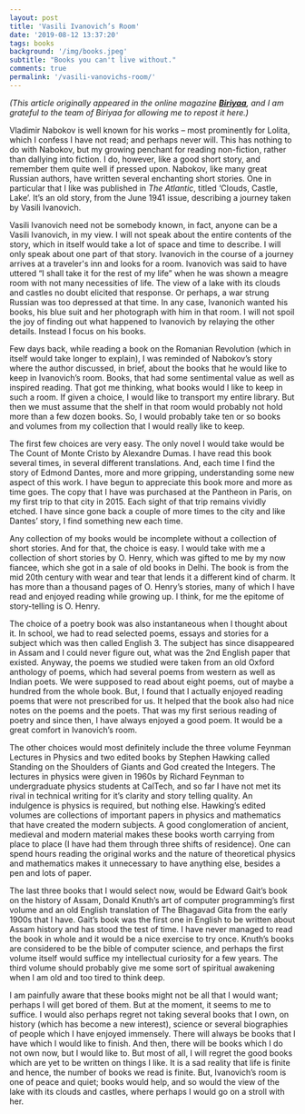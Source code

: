 ```yaml
---
layout: post
title: 'Vasili Ivanovich’s Room'
date: '2019-08-12 13:37:20'
tags: books
background: '/img/books.jpeg'
subtitle: "Books you can't live without."
comments: true
permalink: '/vasili-vanovichs-room/'
---
```


*(This article originally appeared in the online magazine **[Biriyaa](https://biriyaa.com/vasili-ivanovichs-room/)**, and I am grateful to the team of Biriyaa for allowing me to repost it here.)*

Vladimir Nabokov is well known for his works – most prominently for Lolita, which I confess I have not read; and perhaps never will. This has nothing to do with Nabokov, but my growing penchant for reading non-fiction, rather than dallying into fiction. I do, however, like a good short story, and remember them quite well if pressed upon. Nabokov, like many great Russian authors, have written several enchanting short stories. One in particular that I like was published in <i>The Atlantic</i>, titled ‘Clouds, Castle, Lake’. It’s an old story, from the June 1941 issue, describing a journey taken by Vasili Ivanovich.

Vasili Ivanovich need not be somebody known, in fact, anyone can be a Vasili Ivanovich, in my view. I will not speak about the entire contents of the story, which in itself would take a lot of space and time to describe. I will only speak about one part of that story. Ivanovich in the course of a journey arrives at a traveler's inn and looks for a room. Ivanovich was said to have uttered “I shall take it for the rest of my life” when he was shown a meagre room with not many necessities of life. The view of a lake with its clouds and castles no doubt elicited that response. Or perhaps, a war strung Russian was too depressed at that time. In any case, Ivanonich wanted his books, his blue suit and her photograph with him in that room. I will not spoil the joy of finding out what happened to Ivanovich by relaying the other details. Instead I focus on his books. 

Few days back, while reading a book on the Romanian Revolution (which in itself would take longer to explain), I was reminded of Nabokov’s story where the author discussed, in brief, about the books that he would like to keep in Ivanovich’s room. Books, that had some sentimental value as well as inspired reading. That got me thinking, what books would I like to keep in such a room. If given a choice, I would like to transport my entire library. But then we must assume that the shelf in that room would probably not hold more than a few dozen books. So, I would probably take ten or so books and volumes from my collection that I would really like to keep.

The first few choices are very easy. The only novel I would take would be The Count of Monte Cristo by Alexandre Dumas. I have read this book several times, in several different translations. And, each time I find the story of Edmond Dantes, more and more gripping, understanding some new aspect of this work. I have begun to appreciate this book more and more as time goes. The copy that I have was purchased at the Pantheon in Paris, on my first trip to that city in 2015. Each sight of that trip remains vividly etched. I have since gone back a couple of more times to the city and like Dantes’ story, I find something new each time.

Any collection of my books would be incomplete without a collection of short stories. And for that, the choice is easy. I would take with me a collection of short stories by O. Henry, which was gifted to me by my now fiancee, which she got in a sale of old books in Delhi. The book is from the mid 20th century with wear and tear that lends it a different kind of charm. It has more than a thousand pages of O. Henry’s stories, many of which I have read and enjoyed reading while growing up. I think, for me the epitome of story-telling is O. Henry. 

The choice of a poetry book was also instantaneous when I thought about it. In school, we had to read selected poems, essays and stories for a subject which was then called English 3. The subject has since disappeared in Assam and I could never figure out, what was the 2nd English paper that existed. Anyway, the poems we studied were taken from an old Oxford anthology of poems, which had several poems from western as well as Indian poets. We were supposed to read about eight poems, out of maybe a hundred from the whole book. But, I found that I actually enjoyed reading poems that were not prescribed for us. It helped that the book also had nice notes on the poems and the poets. That was my first serious reading of poetry and since then, I have always enjoyed a good poem. It would be a great comfort in Ivanovich’s room.

The other choices would most definitely include the three volume Feynman Lectures in Physics and two edited books by Stephen Hawking called Standing on the Shoulders of Giants and God created the Integers. The lectures in physics were given in 1960s by Richard Feynman to undergraduate physics students at CalTech, and so far I have not met its rival in technical writing for it’s clarity and story telling quality. An indulgence is physics is required, but nothing else. Hawking’s edited volumes are collections of important papers in physics and mathematics that have created the modern subjects. A good conglomeration of ancient, medieval and modern material makes these books worth carrying from place to place (I have had them through three shifts of residence). One can spend hours reading the original works and the nature of theoretical physics and mathematics makes it unnecessary to have anything else, besides a pen and lots of paper.

The last three books that I would select now, would be Edward Gait’s book on the history of Assam, Donald Knuth’s art of computer programming’s first volume and an old English translation of The Bhagavad Gita from the early 1900s that I have. Gait’s book was the first one in English to be written about Assam history and has stood the test of time. I have never managed to read the book in whole and it would be a nice exercise to try once. Knuth’s books are considered to be the bible of computer science, and perhaps the first volume itself would suffice my intellectual curiosity for a few years. The third volume should probably give me some sort of spiritual awakening when I am old and too tired to think deep.

I am painfully aware that these books might not be all that I would want; perhaps I will get bored of them. But at the moment, it seems to me to suffice. I would also perhaps regret not taking several books that I own, on history (which has become a new interest), science or several biographies of people which I have enjoyed immensely. There will always be books that I have which I would like to finish. And then, there will be books which I do not own now, but I would like to. But most of all, I will regret the good books which are yet to be written on things I like. It is a sad reality that life is finite and hence, the number of books we read is finite. But, Ivanovich’s room is one of peace and quiet; books would help, and so would the view of the lake with its clouds and castles, where perhaps I would go on a stroll with her.
